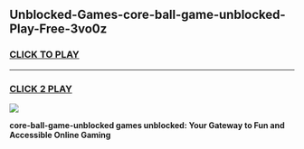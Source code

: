 
## Unblocked-Games-core-ball-game-unblocked-Play-Free-3vo0z
<h3>
<a href="https://premium76.site?title=core-ball-game-unblocked&ref=23A">CLICK TO PLAY</a></h3>
<hr>

<h3>
<a href="https://premium76.site?title=core-ball-game-unblocked&ref=23A">CLICK 2 PLAY</a>
  
</h3>

<a href="https://premium76.site?title=core-ball-game-unblocked&ref=23A"><img src="https://clearcache.store/games.png"></a>


**core-ball-game-unblocked games unblocked: Your Gateway to Fun and Accessible Online Gaming**
